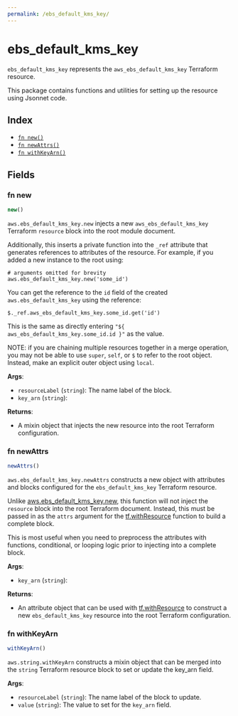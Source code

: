 ```yaml
---
permalink: /ebs_default_kms_key/
---
```


# ebs_default_kms_key

`ebs_default_kms_key` represents the `aws_ebs_default_kms_key` Terraform resource.



This package contains functions and utilities for setting up the resource using Jsonnet code.


## Index

* [`fn new()`](#fn-new)
* [`fn newAttrs()`](#fn-newattrs)
* [`fn withKeyArn()`](#fn-withkeyarn)

## Fields

### fn new

```ts
new()
```


`aws.ebs_default_kms_key.new` injects a new `aws_ebs_default_kms_key` Terraform `resource`
block into the root module document.

Additionally, this inserts a private function into the `_ref` attribute that generates references to attributes of the
resource. For example, if you added a new instance to the root using:

    # arguments omitted for brevity
    aws.ebs_default_kms_key.new('some_id')

You can get the reference to the `id` field of the created `aws.ebs_default_kms_key` using the reference:

    $._ref.aws_ebs_default_kms_key.some_id.get('id')

This is the same as directly entering `"${ aws_ebs_default_kms_key.some_id.id }"` as the value.

NOTE: if you are chaining multiple resources together in a merge operation, you may not be able to use `super`, `self`,
or `$` to refer to the root object. Instead, make an explicit outer object using `local`.

**Args**:
  - `resourceLabel` (`string`): The name label of the block.
  - `key_arn` (`string`): 

**Returns**:
- A mixin object that injects the new resource into the root Terraform configuration.


### fn newAttrs

```ts
newAttrs()
```


`aws.ebs_default_kms_key.newAttrs` constructs a new object with attributes and blocks configured for the `ebs_default_kms_key`
Terraform resource.

Unlike [aws.ebs_default_kms_key.new](#fn-ebs_default_kms_keynew), this function will not inject the `resource`
block into the root Terraform document. Instead, this must be passed in as the `attrs` argument for the
[tf.withResource](https://github.com/tf-libsonnet/core/tree/main/docs#fn-withresource) function to build a complete block.

This is most useful when you need to preprocess the attributes with functions, conditional, or looping logic prior to
injecting into a complete block.

**Args**:
  - `key_arn` (`string`): 

**Returns**:
  - An attribute object that can be used with [tf.withResource](https://github.com/tf-libsonnet/core/tree/main/docs#fn-withresource) to construct a new `ebs_default_kms_key` resource into the root Terraform configuration.


### fn withKeyArn

```ts
withKeyArn()
```

`aws.string.withKeyArn` constructs a mixin object that can be merged into the `string`
Terraform resource block to set or update the key_arn field.



**Args**:
  - `resourceLabel` (`string`): The name label of the block to update.
  - `value` (`string`): The value to set for the `key_arn` field.
